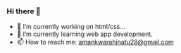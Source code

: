 ### Hi there 👋

- 🔭 I’m currently working on html/css...
- 🌱 I’m currently learning web app development.
- 📫 How to reach me: amankwarahinatu28@gmail.com
